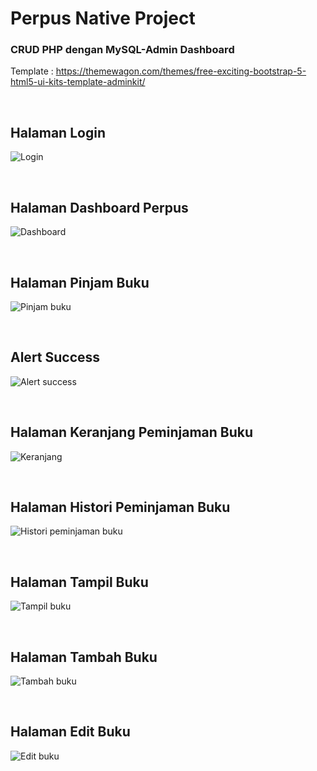# Perpus Native Project
<h3>CRUD PHP dengan MySQL-Admin Dashboard</h3>

Template : https://themewagon.com/themes/free-exciting-bootstrap-5-html5-ui-kits-template-adminkit/

<br>
<h2>Halaman Login</h2>

![Login](https://user-images.githubusercontent.com/65702027/140854558-01b0deff-31d7-43d0-8e9c-57d8be56af09.png)

<br>
<h2>Halaman Dashboard Perpus</h2>

![Dashboard](https://user-images.githubusercontent.com/65702027/140853340-b02f4bdf-6928-4857-aa90-e59a78aea2fa.png)

<br>
<h2>Halaman Pinjam Buku</h2>

![Pinjam buku](https://user-images.githubusercontent.com/65702027/140854880-54794ed9-e2c6-4b15-a511-88689e0452c2.png)


<br>
<h2>Alert Success</h2>

![Alert success](https://user-images.githubusercontent.com/65702027/140854900-5a47ffd5-6848-48ee-9cff-d2609c74bfc7.png)

<br>
<h2>Halaman Keranjang Peminjaman Buku</h2>

![Keranjang](https://user-images.githubusercontent.com/65702027/140855536-cd0211b3-ec96-4a82-a934-533a70f56f54.png)

<br>
<h2>Halaman Histori Peminjaman Buku</h2>

![Histori peminjaman buku](https://user-images.githubusercontent.com/65702027/140855568-fec122fb-c08e-4da9-83c3-e1b52a5f8557.png)

<br>
<h2>Halaman Tampil Buku</h2>

![Tampil buku](https://user-images.githubusercontent.com/65702027/140856115-1600861e-3ad2-4b60-838c-6aa404c339bd.png)

<br>
<h2>Halaman Tambah Buku</h2>

![Tambah buku](https://user-images.githubusercontent.com/65702027/140856124-b63b189a-63ac-40b8-944d-a52397a62cf6.png)


<br>
<h2>Halaman Edit Buku</h2>

![Edit buku](https://user-images.githubusercontent.com/65702027/140854919-bc406716-e9a6-456d-b0bb-f5ec46182820.png)
